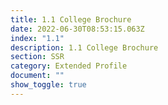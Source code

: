 ```yaml
---
title: 1.1 College Brochure
date: 2022-06-30T08:53:15.063Z
index: "1.1"
description: 1.1 College Brochure
section: SSR
category: Extended Profile
document: ""
show_toggle: true
---
```

